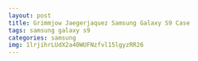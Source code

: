 ```yaml
---
layout: post
title: Grimmjow Jaegerjaquez Samsung Galaxy S9 Case
tags: samsung galaxy s9
categories: samsung
img: 1lrjihrLUdX2a40WUFNzfvl15lgyzRR26
---
```

